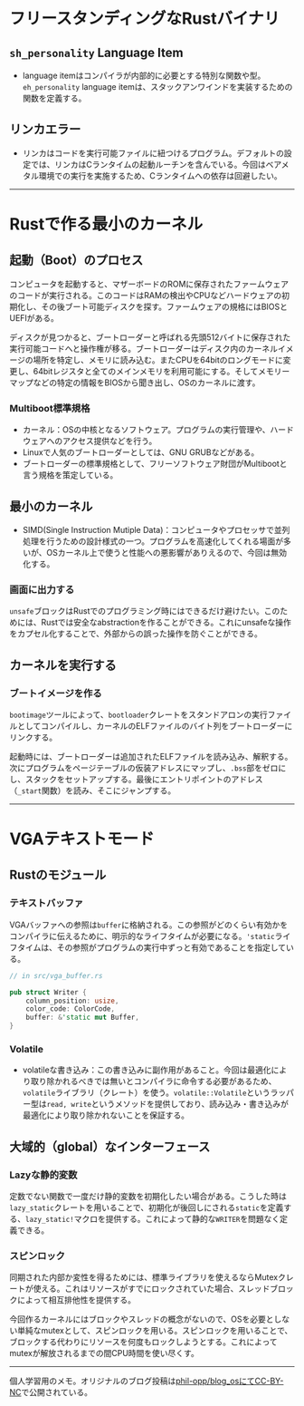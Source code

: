 # フリースタンディングなRustバイナリ

## `sh_personality` Language Item

- language itemはコンパイラが内部的に必要とする特別な関数や型。`eh_personality` language itemは、スタックアンワインドを実装するための関数を定義する。

## リンカエラー

- リンカはコードを実行可能ファイルに紐つけるプログラム。デフォルトの設定では、リンカはCランタイムの起動ルーチンを含んでいる。今回はベアメタル環境での実行を実施するため、Cランタイムへの依存は回避したい。

---

# Rustで作る最小のカーネル

## 起動（Boot）のプロセス

コンピュータを起動すると、マザーボードのROMに保存されたファームウェアのコードが実行される。このコードはRAMの検出やCPUなどハードウェアの初期化し、その後ブート可能ディスクを探す。ファームウェアの規格にはBIOSとUEFIがある。

ディスクが見つかると、ブートローダーと呼ばれる先頭512バイトに保存された実行可能コードへと操作権が移る。ブートローダーはディスク内のカーネルイメージの場所を特定し、メモリに読み込む。またCPUを64bitのロングモードに変更し、64bitレジスタと全てのメインメモリを利用可能にする。そしてメモリーマップなどの特定の情報をBIOSから聞き出し、OSのカーネルに渡す。

### Multiboot標準規格

- カーネル：OSの中核となるソフトウェア。プログラムの実行管理や、ハードウェアへのアクセス提供などを行う。
- Linuxで人気のブートローダーとしては、GNU GRUBなどがある。
- ブートローダーの標準規格として、フリーソフトウェア財団がMultibootと言う規格を策定している。

## 最小のカーネル

- SIMD(Single Instruction Mutiple Data)：コンピュータやプロセッサで並列処理を行うための設計様式の一つ。プログラムを高速化してくれる場面が多いが、OSカーネル上で使うと性能への悪影響がありえるので、今回は無効化する。

### 画面に出力する

`unsafe`ブロックはRustでのプログラミング時にはできるだけ避けたい。このためには、Rustでは安全なabstractionを作ることができる。これにunsafeな操作をカプセル化することで、外部からの誤った操作を防ぐことができる。

## カーネルを実行する

### ブートイメージを作る

`bootimage`ツールによって、`bootloader`クレートをスタンドアロンの実行ファイルとしてコンパイルし、カーネルのELFファイルのバイト列をブートローダーにリンクする。

起動時には、ブートローダーは追加されたELFファイルを読み込み、解釈する。次にプログラムをページテーブルの仮装アドレスにマップし、`.bss`部をゼロにし、スタックをセットアップする。最後にエントリポイントのアドレス（`_start`関数）を読み、そこにジャンプする。

---

# VGAテキストモード

## Rustのモジュール

### テキストバッファ

VGAバッファへの参照は`buffer`に格納される。この参照がどのくらい有効かをコンパイラに伝えるために、明示的なライフタイムが必要になる。`'static`ライフタイムは、その参照がプログラムの実行中ずっと有効であることを指定している。

```rust
// in src/vga_buffer.rs

pub struct Writer {
    column_position: usize,
    color_code: ColorCode,
    buffer: &'static mut Buffer,
}
```

### Volatile

- volatileな書き込み：この書き込みに副作用があること。今回は最適化により取り除かれるべきでは無いとコンパイラに命令する必要があるため、`volatile`ライブラリ（クレート）を使う。`volatile::Volatile`というラッパー型は`read, write`というメソッドを提供しており、読み込み・書き込みが最適化により取り除かれないことを保証する。

## 大域的（global）なインターフェース

### Lazyな静的変数

定数でない関数で一度だけ静的変数を初期化したい場合がある。こうした時は`lazy_static`クレートを用いることで、初期化が後回しにされる`static`を定義する、`lazy_static!`マクロを提供する。これによって静的な`WRITER`を問題なく定義できる。

### スピンロック

同期された内部か変性を得るためには、標準ライブラリを使えるならMutexクレートが使える。これはリソースがすでにロックされていた場合、スレッドブロックによって相互排他性を提供する。

今回作るカーネルにはブロックやスレッドの概念がないので、OSを必要としない単純なmutexとして、スピンロックを用いる。スピンロックを用いることで、ブロックする代わりにリソースを何度もロックしようとする。これによってmutexが解放されるまでの間CPU時間を使い尽くす。

---

個人学習用のメモ。オリジナルのブログ投稿は[phil-opp/blog_osにてCC-BY-NC](https://github.com/phil-opp/blog_os/tree/main/blog/content#license)で公開されている。
